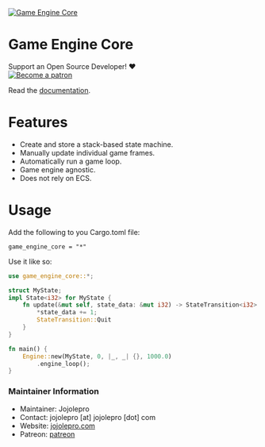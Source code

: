 <a href="https://crates.io/crates/game_engine_core">
    <img src="https://img.shields.io/crates/v/game_engine_core.svg" alt="Game Engine Core" />
</a>

# Game Engine Core

Support an Open Source Developer! :hearts:  
[![Become a patron](https://c5.patreon.com/external/logo/become_a_patron_button.png)](https://www.patreon.com/jojolepro)

Read the [documentation](https://docs.rs/game_engine_core).

# Features

* Create and store a stack-based state machine.
* Manually update individual game frames.
* Automatically run a game loop.
* Game engine agnostic.
* Does not rely on ECS.

# Usage
Add the following to you Cargo.toml file:
```
game_engine_core = "*"
```

Use it like so:
```rust
use game_engine_core::*;

struct MyState;
impl State<i32> for MyState {
    fn update(&mut self, state_data: &mut i32) -> StateTransition<i32> {
        *state_data += 1;
        StateTransition::Quit
    }
}

fn main() {
    Engine::new(MyState, 0, |_, _| {}, 1000.0)
        .engine_loop();
}
```

### Maintainer Information

* Maintainer: Jojolepro
* Contact: jojolepro [at] jojolepro [dot] com
* Website: [jojolepro.com](https://jojolepro.com)
* Patreon: [patreon](https://patreon.com/jojolepro)

